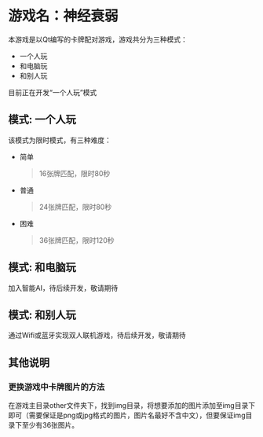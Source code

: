 # 游戏名：神经衰弱

本游戏是以Qt编写的卡牌配对游戏，游戏共分为三种模式：

- 一个人玩
- 和电脑玩
- 和别人玩

目前正在开发“一个人玩”模式



## 模式: 一个人玩

该模式为限时模式，有三种难度：

- 简单

  > 16张牌匹配，限时80秒

- 普通

  > 24张牌匹配，限时80秒

- 困难

  > 36张牌匹配，限时120秒







## 模式: 和电脑玩

加入智能AI，待后续开发，敬请期待



## 模式: 和别人玩

通过Wifi或蓝牙实现双人联机游戏，待后续开发，敬请期待





## 其他说明



### 更换游戏中卡牌图片的方法

在游戏主目录other文件夹下，找到img目录，将想要添加的图片添加至img目录下即可（需要保证是png或jpg格式的图片，图片名最好不含中文），但要保证img目录下至少有36张图片。